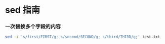 # sed 指南

### 一次替换多个字段的内容



```sh
sed -i 's/first/FIRST/g; s/second/SECOND/g; s/third/THIRD/g;' test.txt
```

